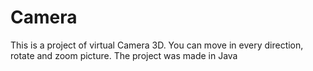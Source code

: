 # Camera
This is a project of virtual Camera 3D. You can move in every direction, rotate and zoom picture.  The project was made in Java
